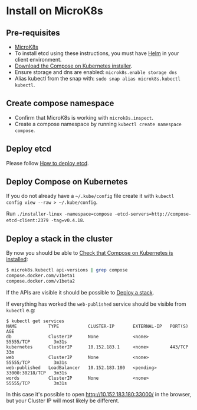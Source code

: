 # Install on MicroK8s

## Pre-requisites
- [MicroK8s](https://microk8s.io/)
- To install etcd using these instructions, you must have [Helm](https://helm.sh) in your client environment.
- [Download the Compose on Kubernetes installer](https://github.com/docker/compose-on-kubernetes/releases).
- Ensure storage and dns are enabled: `microk8s.enable storage dns`
- Alias kubectl from the snap with: `sudo snap alias microk8s.kubectl kubectl`.

## Create compose namespace

- Confirm that MicroK8s is working with `microk8s.inspect`.
- Create a compose namespace by running `kubectl create namespace compose`.

## Deploy etcd

Please follow [How to deploy etcd](./deploy-etcd.md).

## Deploy Compose on Kubernetes

If you do not already have a `~/.kube/config` file create it with `kubectl config view --raw > ~/.kube/config`.

Run `./installer-linux -namespace=compose -etcd-servers=http://compose-etcd-client:2379 -tag=v0.4.18`.

## Deploy a stack in the cluster

By now you should be able to [Check that Compose on Kubernetes is installed](../README.md#check-that-compose-on-kubernetes-is-installed):

```bash
$ microk8s.kubectl api-versions | grep compose
compose.docker.com/v1beta1
compose.docker.com/v1beta2
```

If the APIs are visible it should be possible to [Deploy a stack](../README.md#deploy-a-stack).

If everything has worked the `web-published` service should be visible from `kubectl` e.g:

```
$ kubectl get services
NAME            TYPE           CLUSTER-IP       EXTERNAL-IP   PORT(S)           AGE
db              ClusterIP      None             <none>        55555/TCP         3m31s
kubernetes      ClusterIP      10.152.183.1     <none>        443/TCP           33m
web             ClusterIP      None             <none>        55555/TCP         3m31s
web-published   LoadBalancer   10.152.183.180   <pending>     33000:30218/TCP   3m31s
words           ClusterIP      None             <none>        55555/TCP         3m31s
```

In this case it's possible to open <http://10.152.183.180:33000/> in the browser, but your Cluster IP will most likely be different.